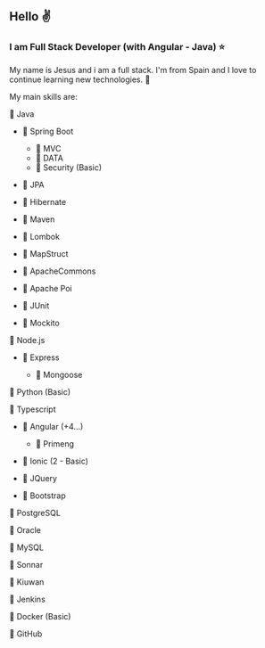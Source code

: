 ## Hello :v:

### I am Full Stack Developer (with Angular - Java) :star:

My name is Jesus and i am a full stack. I'm from Spain and I love to continue learning new technologies. :sparkling_heart:

My main skills are:

:red_circle: Java

- :large_blue_diamond: Spring Boot
	
	- :small_orange_diamond: MVC
	- :small_orange_diamond: DATA
	- :small_orange_diamond: Security (Basic)

- :large_blue_diamond: JPA

- :large_blue_diamond: Hibernate

- :large_blue_diamond: Maven

- :large_blue_diamond: Lombok

- :large_blue_diamond: MapStruct

- :large_blue_diamond: ApacheCommons

- :large_blue_diamond: Apache Poi

- :large_blue_diamond: JUnit

- :large_blue_diamond: Mockito

:red_circle: Node.js

- :large_blue_diamond: Express
	
	- :small_orange_diamond: Mongoose
	
:red_circle: Python (Basic)

:red_circle: Typescript

- :large_blue_diamond: Angular  (+4...)
	- :small_orange_diamond: Primeng

- :large_blue_diamond: Ionic  (2 - Basic)

- :large_blue_diamond: JQuery

- :large_blue_diamond: Bootstrap
	

:red_circle: PostgreSQL

:red_circle: Oracle

:red_circle: MySQL

:red_circle: Sonnar

:red_circle: Kiuwan

:red_circle: Jenkins

:red_circle: Docker (Basic)

:red_circle: GitHub


